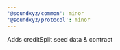 ```yaml
---
'@soundxyz/common': minor
'@soundxyz/protocol': minor
---
```


Adds creditSplit seed data & contract
